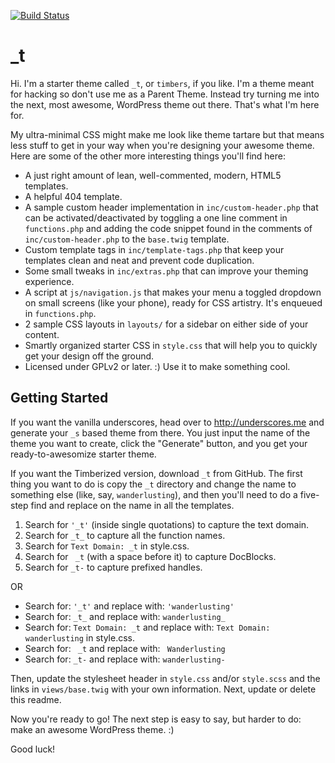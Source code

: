 [![Build Status](https://travis-ci.org/Automattic/_s.svg?branch=master)](https://travis-ci.org/Automattic/_s)

_t
===

Hi. I'm a starter theme called `_t`, or `timbers`, if you like. I'm a theme meant for hacking so don't use me as a Parent Theme. Instead try turning me into the next, most awesome, WordPress theme out there. That's what I'm here for.

My ultra-minimal CSS might make me look like theme tartare but that means less stuff to get in your way when you're designing your awesome theme. Here are some of the other more interesting things you'll find here:

* A just right amount of lean, well-commented, modern, HTML5 templates.
* A helpful 404 template.
* A sample custom header implementation in `inc/custom-header.php` that can be activated/deactivated by toggling a one line comment in `functions.php` and adding the code snippet found in the comments of `inc/custom-header.php` to the `base.twig` template.
* Custom template tags in `inc/template-tags.php` that keep your templates clean and neat and prevent code duplication.
* Some small tweaks in `inc/extras.php` that can improve your theming experience.
* A script at `js/navigation.js` that makes your menu a toggled dropdown on small screens (like your phone), ready for CSS artistry. It's enqueued in `functions.php`.
* 2 sample CSS layouts in `layouts/` for a sidebar on either side of your content.
* Smartly organized starter CSS in `style.css` that will help you to quickly get your design off the ground.
* Licensed under GPLv2 or later. :) Use it to make something cool.

Getting Started
---------------

If you want the vanilla underscores, head over to http://underscores.me and generate your `_s` based theme from there. You just input the name of the theme you want to create, click the "Generate" button, and you get your ready-to-awesomize starter theme.

If you want the Timberized version, download `_t` from GitHub. The first thing you want to do is copy the `_t` directory and change the name to something else (like, say, `wanderlusting`), and then you'll need to do a five-step find and replace on the name in all the templates.

1. Search for `'_t'` (inside single quotations) to capture the text domain.
2. Search for `_t_` to capture all the function names.
3. Search for `Text Domain: _t` in style.css.
4. Search for <code>&nbsp;_t</code> (with a space before it) to capture DocBlocks.
5. Search for `_t-` to capture prefixed handles.

OR

* Search for: `'_t'` and replace with: `'wanderlusting'`
* Search for: `_t_` and replace with: `wanderlusting_`
* Search for: `Text Domain: _t` and replace with: `Text Domain: wanderlusting` in style.css.
* Search for: <code>&nbsp;_t</code> and replace with: <code>&nbsp;Wanderlusting</code>
* Search for: `_t-` and replace with: `wanderlusting-`

Then, update the stylesheet header in `style.css` and/or `style.scss` and the links in `views/base.twig` with your own information. Next, update or delete this readme.

Now you're ready to go! The next step is easy to say, but harder to do: make an awesome WordPress theme. :)

Good luck!
